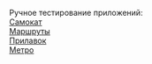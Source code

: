 Ручное тестирование приложений:\
[Самокат](https://docs.google.com/spreadsheets/d/1MaaV9BQqhkSXYqPgQQIr3rAzNEGs_iOGnehPmuTP1YM/edit?usp=sharing)\
[Маршруты](https://docs.google.com/spreadsheets/d/1UPt0YYuntXuE4nJOVK6pwHTIn2fEU87IZNU8TDwOvCM/edit?usp=sharing)\
[Прилавок](https://docs.google.com/spreadsheets/d/1Jj9Bo0gsN9V42balTihiB55naNs7cvfA3jqGOX6_w9k/edit?usp=sharing)\
[Метро](https://docs.google.com/spreadsheets/d/1xJ8dvb0sXxOOVyCCZyPjDAzCNJEJp4u8vNWfHQzbT1E/edit?usp=sharing)
